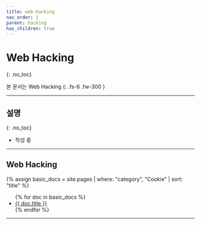 ```yaml
---
title: web-hacking
nav_order: 1
parent: hacking
has_children: true
---
```


# Web Hacking 
{: .no_toc}

본 문서는 Web Hacking
{: .fs-6 .fw-300 }

---

## 설명
{: .no_toc}

- 작성 중

---

## Web Hacking
{% assign basic_docs = site.pages | where: "category", "Cookie" | sort: "title" %}
<ul>
  {% for doc in basic_docs %}
    <li><a href="{{ doc.url }}">{{ doc.title }}</a></li>
  {% endfor %}
</ul>

---